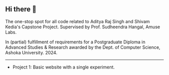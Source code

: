 ## Hi there 👋

<!--

**Here are some ideas to get you started:**

🙋‍♀️ A short introduction - what is your organization all about?
🌈 Contribution guidelines - how can the community get involved?
👩‍💻 Useful resources - where can the community find your docs? Is there anything else the community should know?
🍿 Fun facts - what does your team eat for breakfast?
🧙 Remember, you can do mighty things with the power of [Markdown](https://docs.github.com/github/writing-on-github/getting-started-with-writing-and-formatting-on-github/basic-writing-and-formatting-syntax)
-->

The one-stop spot for all code related to Aditya Raj Singh and Shivam Kedia's Capstone Project. 
Supervised by Prof. Sudheendra Hangal, Amuse Labs.

In (partial) fulfillment of requirements for a Postgraduate Diploma in Advanced Studies & Research awarded by the Dept. of Computer Science, Ashoka University. 2024.

---

+ Project 1: Basic website with a single experiment.
